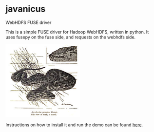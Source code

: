 javanicus
=========

WebHDFS FUSE driver

This is a simple FUSE driver for Hadoop WebHDFS, 
written in python.  It uses fusepy on the fuse side,
and requests on the webhdfs side.

![Acrochordus Javanicus](245px-AcrochordusJavanicusRooij.jpg "By Nelly de Rooij [Public domain], via Wikimedia Commons")

Instructions on how to install it and run the demo can be found [here](INSTALL.md).
